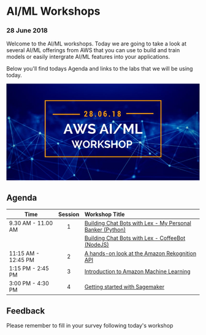 # AI/ML Workshops 
### 28 June 2018

Welcome to the AI/ML workshops. Today we are going to take a look at several AI/ML offerings from AWS that you can use to build and train models or easily intergrate AI/ML features into your applications.

Below you'll find todays Agenda and links to the labs that we will be using today.

![AWS AI/ML Workshop 2018](./aimlworkshop.jpeg)

## Agenda

| Time | Session | Workshop Title |
|---|:---:|:---|
| 9.30 AM - 11.00 AM | 1 | [Building Chat Bots with Lex - My Personal Banker (Python)](https://github.com/spturner/AI_ML_Workshops/tree/master/lab-1-Building_Chat_Bots_With_Lex) |
|  |  | [Building Chat Bots with Lex - CoffeeBot (NodeJS)](https://github.com/adamrb/amazon-ai-building-better-bots) |
| 11:15 AM - 12:45 PM | 2 | [A hands-on look at the Amazon Rekognition API](https://github.com/spturner/AI_ML_Workshops/tree/master/lab-2-Hands_on_with_Rekognition_API) |
| 1:15 PM - 2:45 PM | 3 | [Introduction to Amazon Machine Learning](https://github.com/spturner/AI_ML_Workshops/tree/master/lab-3-Intro_to_Amazon_ML) |
| 3:00 PM - 4:30 PM	| 4 | [Getting started with Sagemaker](https://github.com/awslabs/amazon-sagemaker-workshop/tree/master/Introduction) |


## Feedback

Please remember to fill in your survey following today's workshop

